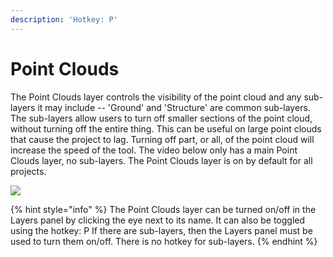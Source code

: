 ```yaml
---
description: 'Hotkey: P'
---
```


# Point Clouds

The Point Clouds layer controls the visibility of the point cloud and any sub-layers it may include -- 'Ground' and 'Structure' are common sub-layers. The sub-layers allow users to turn off smaller sections of the point cloud, without turning off the entire thing. This can be useful on large point clouds that cause the project to lag. Turning off part, or all, of the point cloud will increase the speed of the tool. The video below only has a main Point Clouds layer, no sub-layers. The Point Clouds layer is on by default for all projects.

![](../.gitbook/assets/pc.gif)

{% hint style="info" %}
The Point Clouds layer can be turned on/off in the Layers panel by clicking the eye next to its name. It can also be toggled using the hotkey: P   If there are sub-layers, then the Layers panel must be used to turn them on/off. There is no hotkey for sub-layers.
{% endhint %}



